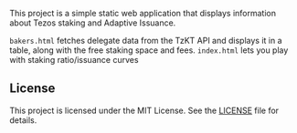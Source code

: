 This project is a simple static web application that displays information about Tezos staking and Adaptive Issuance. 

`bakers.html` fetches delegate data from the TzKT API and displays it in a table, along with the free staking space and fees.
`index.html` lets you play with staking ratio/issuance curves


## License

This project is licensed under the MIT License. See the [LICENSE](LICENSE) file for details.
